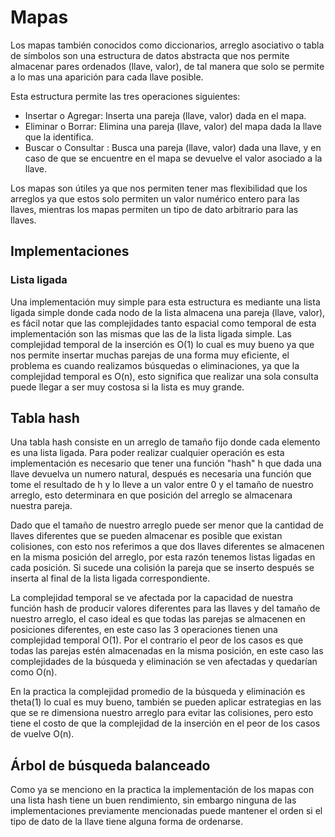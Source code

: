 
# Mapas
Los mapas también conocidos como diccionarios, arreglo asociativo o tabla de símbolos son una estructura de datos abstracta que nos permite almacenar pares ordenados (llave, valor), de tal manera que solo se permite a lo mas una aparición para cada llave posible.

Esta estructura permite las tres operaciones siguientes:
- Insertar o Agregar: Inserta una pareja (llave, valor) dada en el mapa.
- Eliminar o Borrar: Elimina una pareja (llave, valor) del mapa dada la llave que la identifica.
- Buscar o Consultar : Busca una pareja (llave, valor) dada una llave, y en caso de que se encuentre en el mapa se devuelve el valor asociado a la llave.

Los mapas son útiles ya que nos permiten tener mas flexibilidad que los arreglos ya que estos solo permiten un valor numérico entero para las llaves, mientras los mapas permiten un tipo de dato arbitrario para las llaves.

## Implementaciones
### Lista ligada
Una implementación muy simple para esta estructura es mediante una lista ligada simple donde cada nodo de la lista almacena una pareja (llave, valor), es fácil notar que las complejidades tanto espacial como temporal de esta implementación son las mismas que las de la lista ligada simple. Las complejidad temporal de la inserción es O(1) lo cual es muy bueno ya que nos permite insertar muchas parejas de una forma muy eficiente, el problema es cuando realizamos búsquedas o eliminaciones, ya que la complejidad temporal es O(n), esto significa que realizar una sola consulta puede llegar a ser muy costosa si la lista es muy grande.

## Tabla hash
Una tabla hash consiste en un arreglo de tamaño fijo donde cada elemento es una lista ligada. Para poder realizar cualquier operación es esta implementación es necesario que tener una función "hash" h que dada una llave devuelva un numero natural, después es necesaria una función que tome el resultado de h y lo lleve a un valor entre 0 y el tamaño de nuestro arreglo, esto determinara en que posición del  arreglo se almacenara nuestra pareja.

Dado que el tamaño de nuestro arreglo puede ser menor que la cantidad de llaves diferentes que se pueden almacenar es posible que existan colisiones, con esto nos referimos a que dos llaves diferentes se almacenen en la misma posición del arreglo, por esta razón tenemos listas ligadas en cada posición. Si sucede una colisión la pareja que se inserto después se inserta al final de la lista ligada correspondiente.

La complejidad temporal se ve afectada por la capacidad de nuestra función hash de producir valores diferentes para las llaves y del tamaño de nuestro arreglo, el caso ideal es que todas las parejas se almacenen en posiciones diferentes, en este caso las 3 operaciones tienen una complejidad temporal O(1). Por el contrario el peor de los casos es que todas las parejas estén almacenadas en la misma posición, en este caso las complejidades de la búsqueda y eliminación se ven afectadas y quedarían como O(n).

En la practica la complejidad promedio de la búsqueda y eliminación es theta(1) lo cual es muy bueno, también se pueden aplicar estrategias en las que se re dimensiona nuestro arreglo para evitar las colisiones, pero esto tiene el costo de que la complejidad de la inserción en el peor de los casos de vuelve O(n).

## Árbol de búsqueda balanceado
Como ya se menciono en la practica la implementación de los mapas con una lista hash tiene un buen rendimiento, sin embargo ninguna de las implementaciones previamente mencionadas puede mantener el orden si el tipo de dato de la llave tiene alguna forma de ordenarse.

